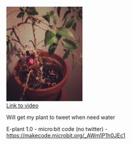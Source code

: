 <img src="https://github.com/larsgimse/microbit/blob/master/eplant/e-plant_01.png" width=200><br>
<a href="https://www.instagram.com/p/BaUWcMGgBnr">Link to video</a>


Will get my plant to tweet when need water

E-plant 1.0 - micro:bit code (no twitter) - https://makecode.microbit.org/_AWm1P1h0JEc1
